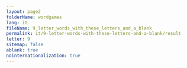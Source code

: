 ```yaml
---
layout: page2
folderName: wordgames
lang: it
fileName: 9_letter_words_with_these_letters_and_a_blank
permalink: it/9-letter-words-with-these-letters-and-a-blank/result
letter: 9
sitemap: false
ablank: true
nointernationalization: true
---
```

